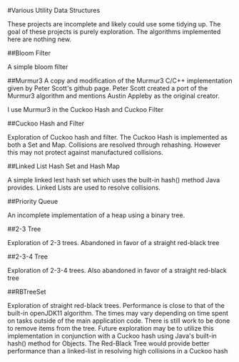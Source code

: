 #Various Utility Data Structures

These projects are incomplete and likely could use some tidying up. The goal of these projects is purely exploration. The algorithms implemented here are nothing new.

##Bloom Filter

A simple bloom filter

##Murmur3
A copy and modification of the Murmur3 C/C++ implementation given by Peter Scott's github page. Peter Scott created a port of the Murmur3 algorithm and mentions Austin Appleby as the original creator.

I use Murmur3 in the Cuckoo Hash and Cuckoo Filter

##Cuckoo Hash and Filter

Exploration of Cuckoo hash and filter. The Cuckoo Hash is implemented as both a Set and Map. Collisions are resolved through rehashing. However this may not protect against manufactured collisions.

##Linked List Hash Set and Hash Map

A simple linked lest hash set which uses the built-in hash() method Java provides. Linked Lists are used to resolve collisions.

##Priority Queue

An incomplete implementation of a heap using a binary tree.

##2-3 Tree

Exploration of 2-3 trees. Abandoned in favor of a straight red-black tree

##2-3-4 Tree

Exploration of 2-3-4 trees. Also abandoned in favor of a straight red-black tree

##RBTreeSet

Exploration of straight red-black trees. Performance is close to that of the built-in openJDK11 algorithm. The times may vary depending on time spent on tasks outside of the main application code. There is still work to be done to remove items from the tree. Future exploration may be to utilize this implementation in conjunction with a Cuckoo hash using Java's built-in hash() method for Objects. The Red-Black Tree would provide better performance than a linked-list in resolving high collisions in a Cuckoo hash